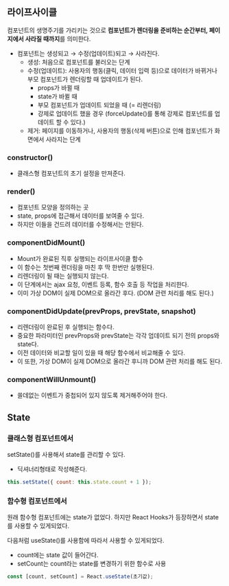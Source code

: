 ## 라이프사이클

컴포넌트의 생명주기를 가리키는 것으로 **컴포넌트가 렌더링을 준비하는 순간부터, 페이지에서 사라질 때까지**를 의미한다.

- 컴포넌트는 생성되고 → 수정(업데이트)되고 → 사라진다.
    - 생성: 처음으로 컴포넌트를 불러오는 단계
    - 수정(업데이트): 사용자의 행동(클릭, 데이터 입력 등)으로 데이터가 바뀌거나 부모 컴포넌트가 렌더링할 때 업데이트가 된다.
        - props가 바뀔 때
        - state가 바뀔 때
        - 부모 컴포넌트가 업데이트 되었을 때 (= 리렌더링)
        - 강제로 업데이트 했을 경우 (forceUpdate()를 통해 강제로 컴포넌트를 업데이트 할 수 있다.)
    - 제거: 페이지를 이동하거나, 사용자의 행동(삭제 버튼)으로 인해 컴포넌트가 화면에서 사라지는 단계

### constructor()

- 클래스형 컴포넌트의 초기 설정을 만져준다.

### render()

- 컴포넌트 모양을 정의하는 곳
- state, props에 접근해서 데이터를 보여줄 수 있다.
- 하지만 이들을 건드려 데이터를 수정해서는 안된다.

### componentDidMount()

- Mount가 완료된 직후 실행되는 라이프사이클 함수
- 이 함수는 첫번째 렌더링을 마친 후 딱 한번만 실행된다.
- 리렌더링이 될 때는 실행되지 않는다.
- 이 단계에서는 ajax 요청, 이벤트 등록, 함수 호출 등 작업을 처리한다.
- 이미 가상 DOM이 실제 DOM으로 올라간 후다. (DOM 관련 처리를 해도 된다.)

### componentDidUpdate(prevProps, prevState, snapshot)

- 리렌더링이 완료된 후 실행되는 함수다.
- 중요한 파라미터인 prevProps와 prevState는 각각 업데이트 되기 전의 props와 state다.
- 이전 데이터와 비교할 일이 있을 때 해당 함수에서 비교해줄 수 있다.
- 이 또한, 가상 DOM이 실제 DOM으로 올라간 후니까 DOM 관련 처리를 해도 된다.

### componentWillUnmount()

- 쓸데없는 이벤트가 중첩되어 있지 않도록 제거해주어야 한다.


## State

### 클래스형 컴포넌트에서

setState()를 사용해서 state를 관리할 수 있다.

- 딕셔너리형태로 작성해준다.

```jsx
this.setState({ count: this.state.count + 1 });
```

### 함수형 컴포넌트에서

원래 함수형 컴포넌트에는 state가 없었다. 하지만 React Hooks가 등장하면서 state를 사용할 수 있게되었다.

다음처럼 useState()를 사용함에 따라서 사용할 수 있게되었다.

- count에는 state 값이 들어간다.
- setCount는 count라는 state를 변경하기 위한 함수로 사용

```jsx
const [count, setCount] = React.useState(초기값);
```
